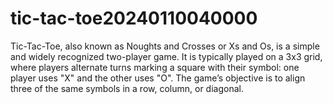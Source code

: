 # tic-tac-toe20240110040000
Tic-Tac-Toe, also known as Noughts and Crosses or Xs and Os, is a simple and widely recognized two-player game. It is typically played on a 3x3 grid, where players alternate turns marking a square with their symbol: one player uses "X" and the other uses "O". The game’s objective is to align three of the same symbols in a row, column, or diagonal.
